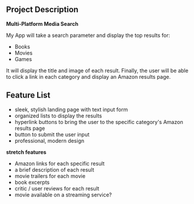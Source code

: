 ## Project Description
  **Multi-Platform Media Search**

  My App will take a search parameter and display the top results for:
  - Books
  - Movies
  - Games

  It will display the title and image of each result.
  Finally, the user will be able to click a link in each category and display
  an Amazon results page.

## Feature List

  - sleek, stylish landing page with text input form
  - organized lists to display the results
  - hyperlink buttons to bring the user to the specific category's Amazon results page
  - button to submit the user input
  - professional, modern design

  **stretch features**
  - Amazon links for each specific result
  - a brief description of each result
  - movie trailers for each movie
  - book excerpts
  - critic / user reviews for each result
  - movie available on a streaming service?
